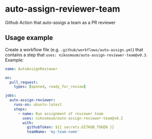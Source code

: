 # auto-assign-reviewer-team
Github Action that auto-assigs a team as a PR reviewer

## Usage example

Create a workflow file (e.g. `.github/workflows/auto-assign.yml`) that contains a step that `uses: nikosmoum/auto-assign-reviewer-team@v0.3`. Example:

```yaml
name: AutoAssignReviewer

on:
  pull_request:
    types: [opened, ready_for_review]

jobs:
  auto-assign-reviewer:
    runs-on: ubuntu-latest
    steps:
      - name: Run assignment of reviewer team
        uses: nikosmoum/auto-assign-reviewer-team@v0.2
        with:
          githubToken: ${{ secrets.GITHUB_TOKEN }}
          teamName: 'my-team-name'
```
